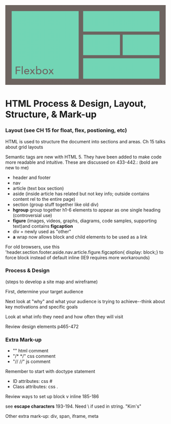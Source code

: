 ![flexbox pic](images/floatbox.png)

# HTML Process & Design, Layout, Structure, & Mark-up

### Layout (see CH 15 for float, flex, postioning, etc)

HTML is used to structure the document into sections and areas.  Ch 15 talks about grid layouts

Semantic tags are new with HTML 5.  They have been added to make code more readable and intuitive.  These are discussed on 433-442.: (bold are new to me)

+ header and footer
+ nav
+ article (text box section)
+ aside (inside article has related but not key info; outside contains content rel to the entire page)
+ section (group stuff together like old div)
+ **hgroup** group together h1-6 elements to appear as one single heading (controversial use)
+ **figure** (images, videos, graphs, diagrams, code samples, supporting text)and contains **figcaption**
+ div = newly used as "other"
+ **a** wrap now allows block and child elements to be used as a link

For old browsers, use this
'header.section.footer.aside.nav.article.figure.figcaption{ display: block;} to force block instead of default inline (IE9 requires more workarounds)

### Process & Design
(steps to develop a site map and wireframe)

First, determine your target audience

Next look at "why" and what your audience is trying to achieve--think about key motivations and specific goals

Look at what info they need and how often they will visit

Review design elements p465-472

### Extra Mark-up

+ "<!-- -->" html comment
+ "/*  */" css comment
+ "//  //" js comment

Remember to start with doctype statement

+ ID attributes:  css #
+ Class attributes: css .

Review ways to set up block v inline 185-186

see **escape characters** 193-194.  Need \ if used in string. "Kim\'s"

Other extra mark-up: div, span, iframe, meta